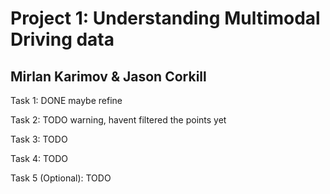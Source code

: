 # Project 1: Understanding Multimodal Driving data
## Mirlan Karimov & Jason Corkill
 Task 1: DONE maybe refine

 Task 2: TODO warning, havent filtered the points yet

 Task 3: TODO

 Task 4: TODO

 Task 5 (Optional): TODO
